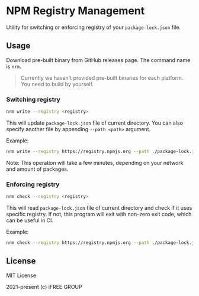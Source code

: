 # NPM Registry Management

Utility for switching or enforcing registry of your `package-lock.json` file.

## Usage

Download pre-built binary from GitHub releases page.
The command name is `nrm`.

> Currently we haven't provided pre-built binaries for each platform.
> You need to build by yourself.

### Switching registry

```sh
nrm write --registry <registry>
```

This will update `package-lock.json` file of current directory.
You can also specify another file by appending `--path <path>` argument.

Example:

```sh
nrm write --registry https://registry.npmjs.org --path ./package-lock.json
```

Note: This operation will take a few minutes, depending on your network and amount of packages.

### Enforcing registry

```sh
nrm check --registry <registry>
```

This will read `package-lock.json` file of current directory and
check if it uses specific registry.
If not, this program will exit with non-zero exit code,
which can be useful in CI.

Example:

```sh
nrm check --registry https://registry.npmjs.org --path ./package-lock.json
```

## License

MIT License

2021-present (c) iFREE GROUP
